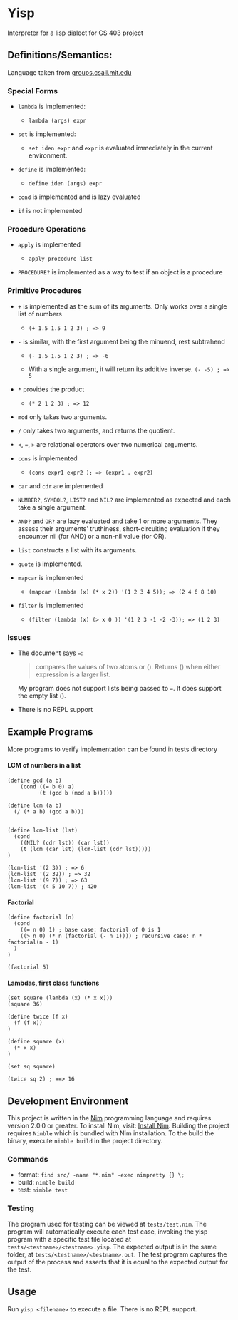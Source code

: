 # Yisp

Interpreter for a lisp dialect for CS 403 project


## Definitions/Semantics:
Language taken from [groups.csail.mit.edu](https://groups.csail.mit.edu/mac/ftpdir/scheme-7.4/doc-html/scheme_3.html)


### Special Forms

- `lambda` is implemented:
  - `lambda (args) expr`

- `set` is implemented:
  - `set iden expr` and `expr` is evaluated immediately in the current environment. 

- `define` is implemented:
  - `define iden (args) expr`

- `cond` is implemented and is lazy evaluated

- `if` is not implemented

### Procedure Operations

- `apply` is implemented
  - `apply procedure list`

- `PROCEDURE?` is implemented as a way to test if an object is a procedure

### Primitive Procedures

- `+` is implemented as the sum of its arguments. Only works over a single list of numbers
  - `(+ 1.5 1.5 1 2 3) ; => 9`

- `-` is similar, with the first argument being the minuend, rest subtrahend
  - `(- 1.5 1.5 1 2 3) ; => -6`

  - With a single argument, it will return its additive inverse.
    `(- -5) ; => 5`

- `*` provides the product
  - `(* 2 1 2 3) ; => 12`

- `mod` only takes two arguments.

- `/` only takes two arguments, and returns the quotient.

- `<`, `=`, `>` are relational operators over two numerical arguments.

- `cons` is implemented
  - `(cons expr1 expr2 ); => (expr1 . expr2)`

- `car` and `cdr` are implemented

- `NUMBER?`, `SYMBOL?`, `LIST?` and `NIL?` are implemented as expected and each take a single argument.

- `AND?` and `OR?` are lazy evaluated and take 1 or more arguments. They assess their arguments' truthiness, short-circuiting evaluation if they encounter nil (for AND) or a non-nil value (for OR).

- `list` constructs a list with its arguments.

- `quote` is implemented.

- `mapcar` is implemented
  - `(mapcar (lambda (x) (* x 2)) '(1 2 3 4 5)); => (2 4 6 8 10)`

- `filter` is implemented
  - `(filter (lambda (x) (> x 0 )) '(1 2 3 -1 -2 -3)); => (1 2 3)`


### Issues

- The document says `=`: 
  > compares the values of two atoms or (). Returns () when either expression is a larger list.

  My program does not support lists being passed to `=`. It does support the empty list ().

- There is no REPL support

## Example Programs

More programs to verify implementation can be found in tests directory


#### LCM of numbers in a list
```
(define gcd (a b)
    (cond ((= b 0) a)
          (t (gcd b (mod a b)))))

(define lcm (a b)
  (/ (* a b) (gcd a b)))


(define lcm-list (lst)
  (cond 
    ((NIL? (cdr lst)) (car lst))
    (t (lcm (car lst) (lcm-list (cdr lst)))))
)

(lcm-list '(2 3)) ; => 6
(lcm-list '(2 32)) ; => 32
(lcm-list '(9 7)) ; => 63
(lcm-list '(4 5 10 7)) ; 420
```

#### Factorial
```
(define factorial (n)
  (cond
    ((= n 0) 1) ; base case: factorial of 0 is 1
    ((> n 0) (* n (factorial (- n 1)))) ; recursive case: n * factorial(n - 1)
  )
)

(factorial 5)
```
#### Lambdas, first class functions
```
(set square (lambda (x) (* x x)))
(square 36)
```

```
(define twice (f x)
  (f (f x))
)

(define square (x) 
  (* x x)
)

(set sq square)

(twice sq 2) ; ==> 16
```


## Development Environment

This project is written in the [Nim](https://nim-lang.org/) programming language and requires version 
2.0.0 or greater. To install Nim, visit: [Install Nim](https://nim-lang.org/install.html). Building the 
project requires `Nimble` which is bundled with Nim installation. To the build the binary, execute 
`nimble build` in the project directory.

### Commands
- format: `find src/ -name "*.nim" -exec nimpretty {} \;`
- build: `nimble build`
- test: `nimble test`

### Testing
The program used for testing can be viewed at `tests/test.nim`. The program will automatically execute each test case, invoking the yisp program with a specific test file located at `tests/<testname>/<testname>.yisp`. The expected output is 
in the same folder, at `tests/<testname>/<testname>.out`. The test program captures the output of the process and asserts that it is equal to the expected output for the test.

## Usage
Run `yisp <filename>` to execute a file. There is no REPL support.

